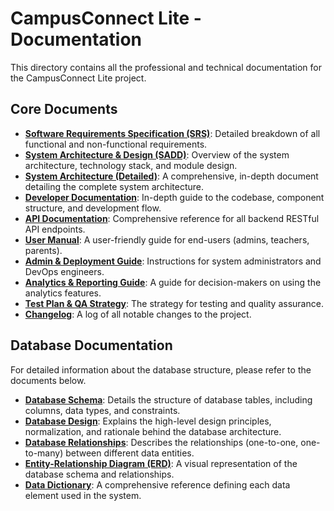 # CampusConnect Lite - Documentation

This directory contains all the professional and technical documentation for the CampusConnect Lite project.

## Core Documents

- **[Software Requirements Specification (SRS)](../srs.md)**: Detailed breakdown of all functional and non-functional requirements.
- **[System Architecture & Design (SADD)](../SADD.md)**: Overview of the system architecture, technology stack, and module design.
- **[System Architecture (Detailed)](../SYSTEM_ARCHITECTURE.md)**: A comprehensive, in-depth document detailing the complete system architecture.
- **[Developer Documentation](../DOCUMENTATION.md)**: In-depth guide to the codebase, component structure, and development flow.
- **[API Documentation](../API_DOCUMENTATION.md)**: Comprehensive reference for all backend RESTful API endpoints.
- **[User Manual](../USER_MANUAL.md)**: A user-friendly guide for end-users (admins, teachers, parents).
- **[Admin & Deployment Guide](../ADMIN_GUIDE.md)**: Instructions for system administrators and DevOps engineers.
- **[Analytics & Reporting Guide](../analytics_reporting_guide.md)**: A guide for decision-makers on using the analytics features.
- **[Test Plan & QA Strategy](../TestPlan_QA.md)**: The strategy for testing and quality assurance.
- **[Changelog](./CHANGELOG.md)**: A log of all notable changes to the project.

## Database Documentation

For detailed information about the database structure, please refer to the documents below.

- **[Database Schema](./database/Database_Schema.md)**: Details the structure of database tables, including columns, data types, and constraints.
- **[Database Design](./database/Database_Design.md)**: Explains the high-level design principles, normalization, and rationale behind the database architecture.
- **[Database Relationships](./database/Database_Relationships.md)**: Describes the relationships (one-to-one, one-to-many) between different data entities.
- **[Entity-Relationship Diagram (ERD)](./database/ERD.md)**: A visual representation of the database schema and relationships.
- **[Data Dictionary](./database/Data_Dictionary.md)**: A comprehensive reference defining each data element used in the system.
